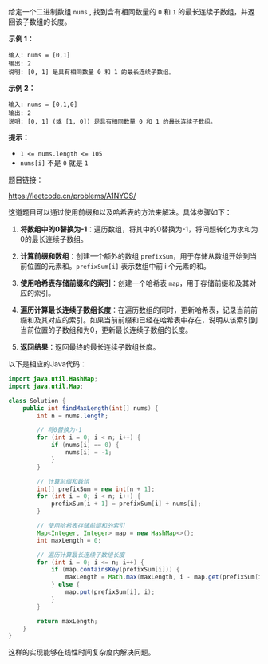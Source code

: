 给定一个二进制数组 `nums` , 找到含有相同数量的 `0` 和 `1` 的最长连续子数组，并返回该子数组的长度。

 

**示例 1：**

```
输入: nums = [0,1]
输出: 2
说明: [0, 1] 是具有相同数量 0 和 1 的最长连续子数组。
```

**示例 2：**

```
输入: nums = [0,1,0]
输出: 2
说明: [0, 1] (或 [1, 0]) 是具有相同数量 0 和 1 的最长连续子数组。
```

 

**提示：**

- `1 <= nums.length <= 105`
- `nums[i]` 不是 `0` 就是 `1`





题目链接：

https://leetcode.cn/problems/A1NYOS/





这道题目可以通过使用前缀和以及哈希表的方法来解决。具体步骤如下：

1. **将数组中的0替换为-1**：遍历数组，将其中的0替换为-1，将问题转化为求和为0的最长连续子数组。

2. **计算前缀和数组**：创建一个额外的数组 `prefixSum`，用于存储从数组开始到当前位置的元素和。`prefixSum[i]` 表示数组中前 i 个元素的和。

3. **使用哈希表存储前缀和的索引**：创建一个哈希表 `map`，用于存储前缀和及其对应的索引。

4. **遍历计算最长连续子数组长度**：在遍历数组的同时，更新哈希表，记录当前前缀和及其对应的索引。如果当前前缀和已经在哈希表中存在，说明从该索引到当前位置的子数组和为0，更新最长连续子数组的长度。

5. **返回结果**：返回最终的最长连续子数组长度。

以下是相应的Java代码：

```java
import java.util.HashMap;
import java.util.Map;

class Solution {
    public int findMaxLength(int[] nums) {
        int n = nums.length;

        // 将0替换为-1
        for (int i = 0; i < n; i++) {
            if (nums[i] == 0) {
                nums[i] = -1;
            }
        }

        // 计算前缀和数组
        int[] prefixSum = new int[n + 1];
        for (int i = 0; i < n; i++) {
            prefixSum[i + 1] = prefixSum[i] + nums[i];
        }

        // 使用哈希表存储前缀和的索引
        Map<Integer, Integer> map = new HashMap<>();
        int maxLength = 0;

        // 遍历计算最长连续子数组长度
        for (int i = 0; i <= n; i++) {
            if (map.containsKey(prefixSum[i])) {
                maxLength = Math.max(maxLength, i - map.get(prefixSum[i]));
            } else {
                map.put(prefixSum[i], i);
            }
        }

        return maxLength;
    }
}
```

这样的实现能够在线性时间复杂度内解决问题。

